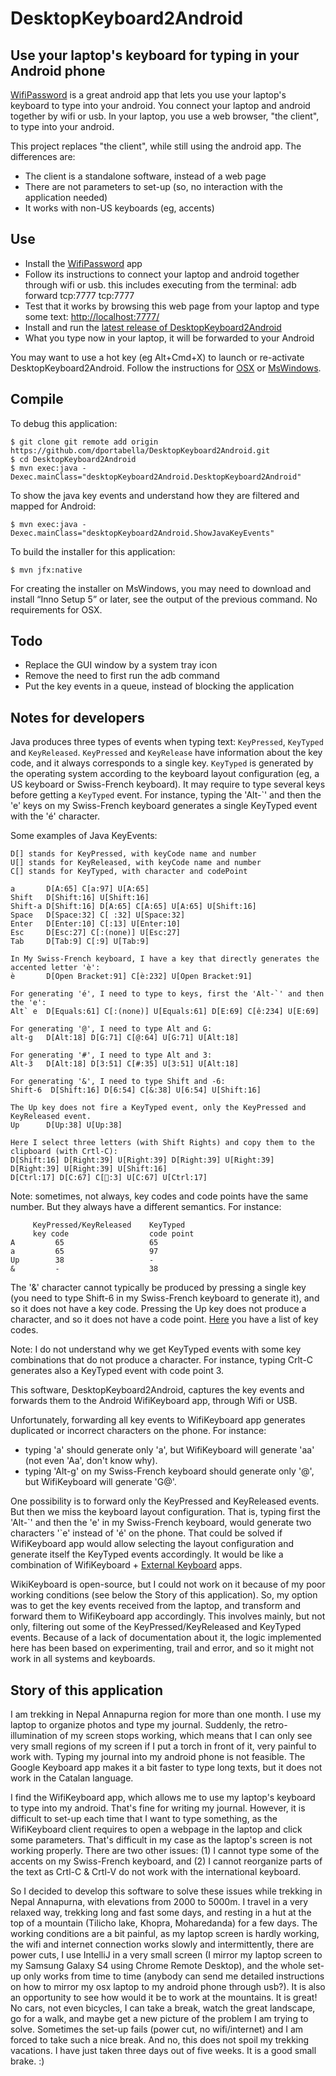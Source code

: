 # DesktopKeyboard2Android
## Use your laptop's keyboard for typing in your Android phone

[WifiPassword](https://play.google.com/store/apps/details?id=com.volosyukivan&hl=en) is a great android app that lets you use your laptop's keyboard to type into your android. You connect your laptop and android together by wifi or usb. In your laptop, you use a web browser, "the client", to type into your android.

This project replaces "the client", while still using the android app. The differences are:
* The client is a standalone software, instead of a web page
* There are not parameters to set-up (so, no interaction with the application needed)
* It works with non-US keyboards (eg, accents)


## Use
- Install the [WifiPassword](https://play.google.com/store/apps/details?id=com.volosyukivan&hl=en) app
- Follow its instructions to connect your laptop and android together through wifi or usb.
  this includes executing from the terminal: adb forward tcp:7777 tcp:7777
- Test that it works by browsing this web page from your laptop and type some text: [http://localhost:7777/](http://localhost:7777/)
- Install and run the [latest release of DesktopKeyboard2Android](https://github.com/dportabella/DesktopKeyboard2Android/releases)
- What you type now in your laptop, it will be forwarded to your Android

You may want to use a hot key (eg Alt+Cmd+X) to launch or re-activate DesktopKeyboard2Android. Follow the instructions for [OSX](http://www.cnet.com/news/how-to-use-hot-keys-to-launch-applications-in-os-x/) or [MsWindows](https://www.google.com/search?hl=en&q=How+to+use+hot+keys+to+launch+applications+in+Ms+Windows).


## Compile
To debug this application:

    $ git clone git remote add origin https://github.com/dportabella/DesktopKeyboard2Android.git
    $ cd DesktopKeyboard2Android
    $ mvn exec:java -Dexec.mainClass="desktopKeyboard2Android.DesktopKeyboard2Android"

To show the java key events and understand how they are filtered and mapped for Android:

    $ mvn exec:java -Dexec.mainClass="desktopKeyboard2Android.ShowJavaKeyEvents"

To build the installer for this application:

    $ mvn jfx:native

For creating the installer on MsWindows, you may need to download and install “Inno Setup 5” or later, see the output of the previous command. No requirements for OSX.


## Todo
* Replace the GUI window by a system tray icon
* Remove the need to first run the adb command
* Put the key events in a queue, instead of blocking the application

## Notes for developers
Java produces three types of events when typing text: `KeyPressed`, `KeyTyped` and `KeyReleased`. `KeyPressed` and `KeyRelease` have information about the key code, and it always corresponds to a single key. `KeyTyped` is generated by the operating system according to the keyboard layout configuration (eg, a US keyboard or Swiss-French keyboard). It may require to type several keys before getting a `KeyTyped` event. For instance, typing the 'Alt-\`' and then the 'e' keys on my Swiss-French keyboard generates a single KeyTyped event with the 'é' character.

Some examples of Java KeyEvents:
```
D[] stands for KeyPressed, with keyCode name and number
U[] stands for KeyReleased, with keyCode name and number
C[] stands for KeyTyped, with character and codePoint

a       D[A:65] C[a:97] U[A:65]
Shift   D[Shift:16] U[Shift:16]
Shift-a D[Shift:16] D[A:65] C[A:65] U[A:65] U[Shift:16]
Space   D[Space:32] C[ :32] U[Space:32]
Enter   D[Enter:10] C[:13] U[Enter:10]
Esc     D[Esc:27] C[:(none)] U[Esc:27]
Tab     D[Tab:9] C[:9] U[Tab:9]

In My Swiss-French keyboard, I have a key that directly generates the accented letter 'è':
è       D[Open Bracket:91] C[è:232] U[Open Bracket:91]

For generating 'é', I need to type to keys, first the 'Alt-`' and then the 'e':
Alt` e  D[Equals:61] C[:(none)] U[Equals:61] D[E:69] C[ê:234] U[E:69]

For generating '@', I need to type Alt and G:
alt-g   D[Alt:18] D[G:71] C[@:64] U[G:71] U[Alt:18]

For generating '#', I need to type Alt and 3:
Alt-3   D[Alt:18] D[3:51] C[#:35] U[3:51] U[Alt:18]

For generating '&', I need to type Shift and -6:
Shift-6  D[Shift:16] D[6:54] C[&:38] U[6:54] U[Shift:16]

The Up key does not fire a KeyTyped event, only the KeyPressed and KeyReleased event.
Up      D[Up:38] U[Up:38]

Here I select three letters (with Shift Rights) and copy them to the clipboard (with Crtl-C):
D[Shift:16] D[Right:39] U[Right:39] D[Right:39] U[Right:39] D[Right:39] U[Right:39] U[Shift:16]
D[Ctrl:17] D[C:67] C[:3] U[C:67] U[Ctrl:17]
```

Note: sometimes, not always, key codes and code points have the same number. But they always have a different semantics. For instance:
```
     KeyPressed/KeyReleased    KeyTyped
     key code                  code point
A         65                   65
a         65                   97
Up        38                   -
&         -                    38
```

The '&' character cannot typically be produced by pressing a single key (you need to type Shift-6 in my Swiss-French keyboard to generate it), and so it does not have a key code.
Pressing the Up key does not produce a character, and so it does not have a code point. [Here](https://docs.oracle.com/javase/8/javafx/api/javafx/scene/input/KeyCode.html) you have a list of key codes.

Note: I do not understand why we get KeyTyped events with some key combinations that do not produce a character. For instance, typing Crlt-C generates also a KeyTyped event with code point 3.


This software, DesktopKeyboard2Android, captures the key events and forwards them to the Android WifiKeyboard app, through Wifi or USB.

Unfortunately, forwarding all key events to WifiKeyboard app generates duplicated or incorrect characters on the phone. For instance:
- typing 'a' should generate only 'a', but WifiKeyboard will generate 'aa' (not even 'Aa', don't know why).
- typing 'Alt-g' on my Swiss-French keyboard should generate only '@', but WifiKeyboard will generate 'G@'.

One possibility is to forward only the KeyPressed and KeyReleased events. But then we miss the keyboard layout configuration. That is, typing first the 'Alt-\`' and then the 'e' in my Swiss-French keyboard, would generate two characters '\`e' instead of 'é' on the phone. That could be solved if WifiKeyboard app would allow selecting the layout configuration and generate itself the KeyTyped events accordingly. It would be like a combination of WifiKeyboard + [External Keyboard](https://play.google.com/store/apps/details?id=com.medion.android.keyboard&hl=en) apps.

WikiKeyboard is open-source, but I could not work on it because of my poor working conditions (see below the Story of this application). So, my option was to get the key events received from the laptop, and transform and forward them to WifiKeyboard app accordingly. This involves mainly, but not only, filtering out some of the KeyPressed/KeyReleased and KeyTyped events. Because of a lack of documentation about it, the logic implemented here has been based on experimenting, trail and error, and so it might not work in all systems and keyboards.



## Story of this application
I am trekking in Nepal Annapurna region for more than one month. I use my laptop to organize photos and type my journal. Suddenly, the retro-illumination of my screen stops working, which means that I can only see very small regions of my screen if I put a torch in front of it, very painful to work with. Typing my journal into my android phone is not feasible. The Google Keyboard app makes it a bit faster to type long texts, but it does not work in the Catalan language.

I find the WifiKeyboard app, which allows me to use my laptop's keyboard to type into my android. That's fine for writing my journal. However, it is difficult to set-up each time that I want to type something, as the WifiKeyboard client requires to open a webpage in the laptop and click some parameters. That's difficult in my case as the laptop's screen is not working properly. There are two other issues: (1) I cannot type some of the accents on my Swiss-French keyboard, and (2) I cannot reorganize parts of the text as Crtl-C & Crtl-V do not work with the international keyboard.

So I decided to develop this software to solve these issues while trekking in Nepal Annapurna, with elevations from 2000 to 5000m. I travel in a very relaxed way, trekking long and fast some days, and resting in a hut at the top of a mountain (Tilicho lake, Khopra, Moharedanda) for a few days. The working conditions are a bit painful, as my laptop screen is hardly working, the wifi and internet connection works slowly and intermittently, there are power cuts, I use IntelliJ in a very small screen (I mirror my laptop screen to my Samsung Galaxy S4 using Chrome Remote Desktop), and the whole set-up only works from time to time (anybody can send me detailed instructions on how to mirror my osx laptop to my android phone through usb?). It is also an opportunity to see how would it be to work at the mountains. It is great! No cars, not even bicycles, I can take a break, watch the great landscape, go for a walk, and maybe get a new picture of the problem I am trying to solve. Sometimes the set-up fails (power cut, no wifi/internet) and I am forced to take such a nice break. And no, this does not spoil my trekking vacations. I have just taken three days out of five weeks. It is a good small brake. :)
